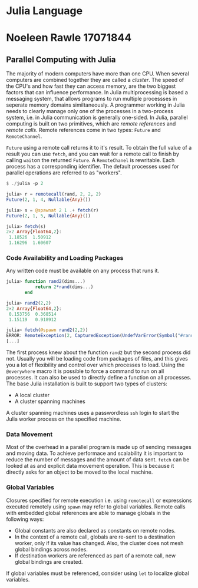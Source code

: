 Julia Language
============================================
# Noeleen Rawle 17071844
## Parallel Computing with Julia

The majority of modern computers have more than one CPU. When several computers are combined together they are called a *cluster*. 
The speed of the CPU's and how fast they can access memory, are the two biggest factors that can influence performance. 
In Julia multiprocessing is based a messaging system, that allows programs to run multiple processses in seperate memory domains similtaneously. 
A programmer working in Julia needs to clearly manage only one of the processes in a two-process system, i.e. in Julia communication is generally one-sided.
In Julia, parallel computing is built on two primitives, which are *remote references* and *remote calls*.
Remote references come in two types: `Future` and `RemoteChannel`.

`Future` using a remote call returns it to it's result. 
To obtain the full value of a result you can use `fetch`, and you can wait for a remote call to finish by calling `wait`on the returned `Future`.
A `RemoteChanel` is rewritable. Each process has a corresponding identifier. The default processes used for parallel operations are referred to as "workers".
```julia
$ ./julia -p 2

julia> r = remotecall(rand, 2, 2, 2)
Future(2, 1, 4, Nullable{Any}())

julia> s = @spawnat 2 1 .+ fetch(r)
Future(2, 1, 5, Nullable{Any}())

julia> fetch(s)
2×2 Array{Float64,2}:
 1.18526  1.50912
 1.16296  1.60607
```

### Code Availability and Loading Packages
Any written code must be available on any process that runs it.

```julia
julia> function rand2(dims...)
           return 2*rand(dims...)
       end

julia> rand2(2,2)
2×2 Array{Float64,2}:
 0.153756  0.368514
 1.15119   0.918912

julia> fetch(@spawn rand2(2,2))
ERROR: RemoteException(2, CapturedException(UndefVarError(Symbol("#rand2"))
[...]
```
The first process knew about the function `rand2` but the second process did not.
Usually you will be loading code from packages of files, and this gives you a lot of flexibility and control over which processes to load.
Using the `@everywhere` macro it is possible to force a command to run on all processes.
It can also be used to directly define a function on all processes.
The base Julia installation is built to support two types of clusters:

* A local cluster
* A cluster spanning machines

A cluster spanning machines uses a passwordless `ssh` login to start the Julia worker process on the specified machine.

### Data Movement
Most of the overhead in a parallel program is made up of sending messages and moving data. 
To achieve performace and scalability it is important to reduce the number of messages and the amount of data sent.
`fetch` can be looked at as and explicit data movement operation.
This is because it directly asks for an object to be moved to the  local machine.

### Global Variables
Closures specified for remote execution i.e. using `remotecall` or expressions executed remotely using `spawn` may refer to global variables.
Remote calls with embedded global references are able to manage globals in the following ways:
* Global constants are also declared as constants on remote nodes.
* In the context of a remote call, globals are re-sent to a destination worker, only if its value has changed. Also, the cluster does not mesh global bindings across nodes.
* If destination workers are referenced as part of a remote call, new global bindings are created.

If global variables must be referenced, consider using `let` to localize global variables.
